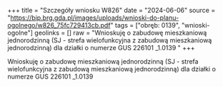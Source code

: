 +++
title = "Szczegóły wniosku W826"
date = "2024-06-06"
source = "https://bip.brg.gda.pl/images/uploads/wnioski-do-planu-ogolnego/w826_75fc729413cb.pdf"
tags = ["obręb: 0139", "wnioski-ogolne"]
geolinks = []
raw = "Wnioskuję o zabudowę mieszkaniową jednorodzinną (SJ - strefa wielofunkcyjna z zabudową mieszkaniową jednorodzinną) dla działki o numerze GUS 226101 _1.0139 "
+++

Wnioskuję o zabudowę mieszkaniową jednorodzinną (SJ - strefa wielofunkcyjna z
zabudową mieszkaniową jednorodzinną) dla działki o numerze GUS 226101 _1.0139



